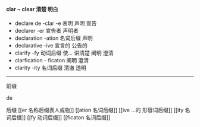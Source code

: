 #### clar ~ clear 清楚 明白
- declare de -clar -e 表明  声明 宣告
- declarer -er  宣告者 声明者
- declaration -ation 名词后缀 声明
- declarative -ive  宣言的 公告的
- clarify  -fy 动词后缀 使...   讲清楚  阐明  澄清
- clarfication  - ficaton 阐明 澄清
- clarity -ity 名词后缀 清澈 透明

---
前缀

de

后缀
[[er 名称后缀表人或物]]
[[ation 名词后缀]]
[[ive ...的 形容词后缀]]
[[ity 名词后缀]]
[[fy 动词后缀]]
[[ficaton 名词后缀]]